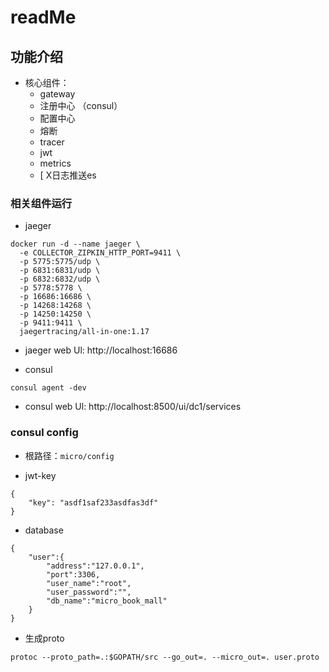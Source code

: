 # readMe

## 功能介绍
- 核心组件：
    - gateway
    - 注册中心 （consul）
    - 配置中心
    - 熔断
    - tracer
    - jwt
    - metrics
    - [ X日志推送es

### 相关组件运行
- jaeger
```
docker run -d --name jaeger \
  -e COLLECTOR_ZIPKIN_HTTP_PORT=9411 \
  -p 5775:5775/udp \
  -p 6831:6831/udp \
  -p 6832:6832/udp \
  -p 5778:5778 \
  -p 16686:16686 \
  -p 14268:14268 \
  -p 14250:14250 \
  -p 9411:9411 \
  jaegertracing/all-in-one:1.17
```
- jaeger web Ul: http://localhost:16686

- consul
```
consul agent -dev
```
- consul web Ul: http://localhost:8500/ui/dc1/services



### consul config
 - 根路径：`micro/config`

- jwt-key
```
{
	"key": "asdf1saf233asdfas3df"
}
```
- database
```
{
    "user":{
        "address":"127.0.0.1",
        "port":3306,
        "user_name":"root",
        "user_password":"",
        "db_name":"micro_book_mall"
    }
}
```

- 生成proto
```
protoc --proto_path=.:$GOPATH/src --go_out=. --micro_out=. user.proto
```